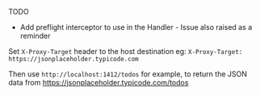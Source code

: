 TODO
- Add preflight interceptor to use in the Handler - Issue also raised as a reminder

Set `X-Proxy-Target` header to the host destination
eg: `X-Proxy-Target: https://jsonplaceholder.typicode.com`

Then use `http://localhost:1412/todos` for example, to return the JSON data from https://jsonplaceholder.typicode.com/todos
